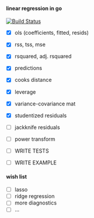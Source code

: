 #### linear regression in go

[![Build Status](https://travis-ci.org/timkaye11/glasso.svg?branch=master)](https://travis-ci.org/timkaye11/glasso)

 - [x] ols (coefficients, fitted, resids)
 - [x] rss, tss, mse
 - [x] rsquared, adj. rsquared
 - [x] predictions 
 - [x] cooks distance
 - [x] leverage
 - [x] variance-covariance mat
 - [x] studentized residuals
 - [ ] jackknife residuals
 - [ ] power transform
 - [ ] WRITE TESTS
 - [ ] WRITE EXAMPLE


#### wish list 

- [ ] lasso 
- [ ] ridge regression
- [ ] more diagnostics
- [ ] ...